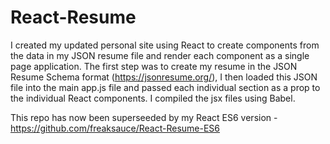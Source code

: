 # React-Resume

I created my updated personal site using React to create components from the data in my JSON resume file and render each component as a single page application. The first step was to create my resume in the JSON Resume Schema format (https://jsonresume.org/), I then loaded this JSON file into the main app.js file and passed each individual section as a prop to the individual React components. I compiled the jsx files using Babel.

This repo has now been superseeded by my React ES6 version - https://github.com/freaksauce/React-Resume-ES6
